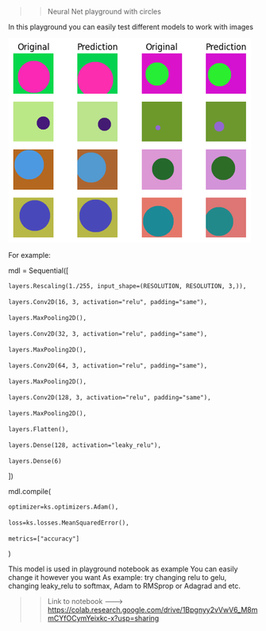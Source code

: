 >> Neural Net playground with circles

In this playground you can easily test different models to work with images

![Test](https://github.com/AlephVenXm/Main/blob/main/test.png)

For example:

mdl = Sequential([

    layers.Rescaling(1./255, input_shape=(RESOLUTION, RESOLUTION, 3,)),
    
    layers.Conv2D(16, 3, activation="relu", padding="same"),
    
    layers.MaxPooling2D(),
    
    layers.Conv2D(32, 3, activation="relu", padding="same"),
    
    layers.MaxPooling2D(),
    
    layers.Conv2D(64, 3, activation="relu", padding="same"),
    
    layers.MaxPooling2D(),
    
    layers.Conv2D(128, 3, activation="relu", padding="same"),
    
    layers.MaxPooling2D(),
    
    layers.Flatten(),
    
    layers.Dense(128, activation="leaky_relu"),
    
    layers.Dense(6)
    
])

mdl.compile(

    optimizer=ks.optimizers.Adam(),
    
    loss=ks.losses.MeanSquaredError(),
    
    metrics=["accuracy"]
    
)

This model is used in playground notebook as example
You can easily change it however you want
As example: try changing relu to gelu, changing leaky_relu to softmax, Adam to RMSprop or Adagrad and etc.

>> Link to notebook ---> https://colab.research.google.com/drive/1Bpgnyy2vVwV6_M8mmCYfOCymYeixkc-x?usp=sharing
